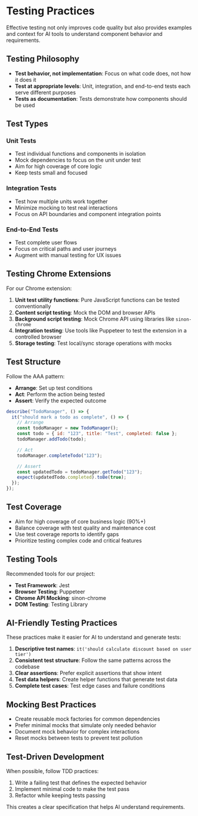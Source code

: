 # Testing Practices

Effective testing not only improves code quality but also provides examples and context for AI tools to understand component behavior and requirements.

## Testing Philosophy

- **Test behavior, not implementation**: Focus on what code does, not how it does it
- **Test at appropriate levels**: Unit, integration, and end-to-end tests each serve different purposes
- **Tests as documentation**: Tests demonstrate how components should be used

## Test Types

### Unit Tests

- Test individual functions and components in isolation
- Mock dependencies to focus on the unit under test
- Aim for high coverage of core logic
- Keep tests small and focused

### Integration Tests

- Test how multiple units work together
- Minimize mocking to test real interactions
- Focus on API boundaries and component integration points

### End-to-End Tests

- Test complete user flows
- Focus on critical paths and user journeys
- Augment with manual testing for UX issues

## Testing Chrome Extensions

For our Chrome extension:

1. **Unit test utility functions**: Pure JavaScript functions can be tested conventionally
2. **Content script testing**: Mock the DOM and browser APIs
3. **Background script testing**: Mock Chrome API using libraries like `sinon-chrome`
4. **Integration testing**: Use tools like Puppeteer to test the extension in a controlled browser
5. **Storage testing**: Test local/sync storage operations with mocks

## Test Structure

Follow the AAA pattern:

- **Arrange**: Set up test conditions
- **Act**: Perform the action being tested
- **Assert**: Verify the expected outcome

```javascript
describe("TodoManager", () => {
  it("should mark a todo as complete", () => {
    // Arrange
    const todoManager = new TodoManager();
    const todo = { id: "123", title: "Test", completed: false };
    todoManager.addTodo(todo);

    // Act
    todoManager.completeTodo("123");

    // Assert
    const updatedTodo = todoManager.getTodo("123");
    expect(updatedTodo.completed).toBe(true);
  });
});
```

## Test Coverage

- Aim for high coverage of core business logic (90%+)
- Balance coverage with test quality and maintenance cost
- Use test coverage reports to identify gaps
- Prioritize testing complex code and critical features

## Testing Tools

Recommended tools for our project:

- **Test Framework**: Jest
- **Browser Testing**: Puppeteer
- **Chrome API Mocking**: sinon-chrome
- **DOM Testing**: Testing Library

## AI-Friendly Testing Practices

These practices make it easier for AI to understand and generate tests:

1. **Descriptive test names**: `it('should calculate discount based on user tier')`
2. **Consistent test structure**: Follow the same patterns across the codebase
3. **Clear assertions**: Prefer explicit assertions that show intent
4. **Test data helpers**: Create helper functions that generate test data
5. **Complete test cases**: Test edge cases and failure conditions

## Mocking Best Practices

- Create reusable mock factories for common dependencies
- Prefer minimal mocks that simulate only needed behavior
- Document mock behavior for complex interactions
- Reset mocks between tests to prevent test pollution

## Test-Driven Development

When possible, follow TDD practices:

1. Write a failing test that defines the expected behavior
2. Implement minimal code to make the test pass
3. Refactor while keeping tests passing

This creates a clear specification that helps AI understand requirements.
